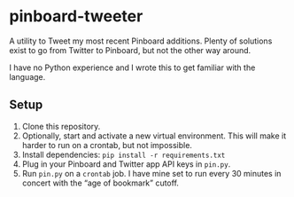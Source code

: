 # pinboard-tweeter
A utility to Tweet my most recent Pinboard additions. Plenty of solutions exist to go from Twitter to Pinboard, but not the other way around.

I have no Python experience and I wrote this to get familiar with the language.

## Setup

1. Clone this repository.
2. Optionally, start and activate a new virtual environment. This will make it harder to run on a crontab, but not impossible.
3. Install dependencies: `pip install -r requirements.txt`
4. Plug in your Pinboard and Twitter app API keys in `pin.py`.
5. Run `pin.py` on a `crontab` job. I have mine set to run every 30 minutes in concert with the “age of bookmark” cutoff.